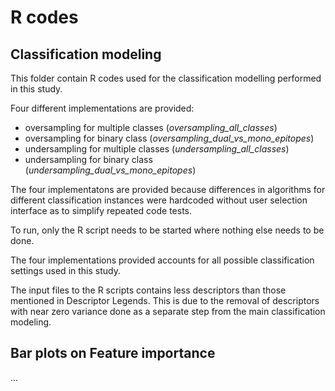 # R codes

## Classification modeling
This folder contain R codes used for the classification modelling performed in this study. 

Four different implementations are provided: 

* oversampling for multiple classes (*oversampling_all_classes*)
* oversampling for binary class (*oversampling_dual_vs_mono_epitopes*)
* undersampling for multiple classes (*undersampling_all_classes*)
* undersampling for binary class (*undersampling_dual_vs_mono_epitopes*)

The four implementatons are provided because differences in algorithms for different classification instances were hardcoded without user selection interface as to simplify repeated code tests.

To run, only the R script needs to be started where nothing else needs to be done.

The four implementations provided accounts for all possible classification settings used in this study.

The input files to the R scripts contains less descriptors than those mentioned in Descriptor Legends. This is due to the removal of descriptors with near zero variance done as a separate step from the main classification modeling.

## Bar plots on Feature importance

...
